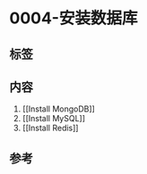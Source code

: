 # 0004-安装数据库

## 标签

## 内容

1. [[Install MongoDB]]
2. [[Install MySQL]]
3. [[Install Redis]]

## 参考
